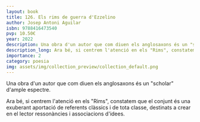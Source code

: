 ```yaml
---
layout: book
title: 126. Els rims de guerra d'Ezzelino
author: Josep Antoni Aguilar
isbn: 9788416473540
pvp: 10.50€
year: 2022
description: Una obra d'un autor que com diuen els anglosaxons és un "scholar" d'ample espectre.
description_long: Ara bé, si centrem l'atenció en els "Rims", constatem que el conjunt és una exuberant aportació de referents clàssics i de tota classe, destinats a crear en el lector ressonàncies i associacions d'idees.
importance: 2
category: poesia
img: assets/img/collection_preview/collection_default.png
---
```


Una obra d'un autor que com diuen els anglosaxons és un "scholar" d'ample espectre.

Ara bé, si centrem l'atenció en els "Rims", constatem que el conjunt és una exuberant aportació de referents clàssics i de tota classe, destinats a crear en el lector ressonàncies i associacions d'idees.
